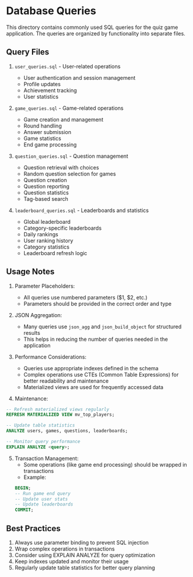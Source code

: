 # Database Queries

This directory contains commonly used SQL queries for the quiz game application. The queries are organized by functionality into separate files.

## Query Files

1. `user_queries.sql` - User-related operations

   - User authentication and session management
   - Profile updates
   - Achievement tracking
   - User statistics

2. `game_queries.sql` - Game-related operations

   - Game creation and management
   - Round handling
   - Answer submission
   - Game statistics
   - End game processing

3. `question_queries.sql` - Question management

   - Question retrieval with choices
   - Random question selection for games
   - Question creation
   - Question reporting
   - Question statistics
   - Tag-based search

4. `leaderboard_queries.sql` - Leaderboards and statistics
   - Global leaderboard
   - Category-specific leaderboards
   - Daily rankings
   - User ranking history
   - Category statistics
   - Leaderboard refresh logic

## Usage Notes

1. Parameter Placeholders:

   - All queries use numbered parameters ($1, $2, etc.)
   - Parameters should be provided in the correct order and type

2. JSON Aggregation:

   - Many queries use `json_agg` and `json_build_object` for structured results
   - This helps in reducing the number of queries needed in the application

3. Performance Considerations:

   - Queries use appropriate indexes defined in the schema
   - Complex operations use CTEs (Common Table Expressions) for better readability and maintenance
   - Materialized views are used for frequently accessed data

4. Maintenance:

```sql
-- Refresh materialized views regularly
REFRESH MATERIALIZED VIEW mv_top_players;

-- Update table statistics
ANALYZE users, games, questions, leaderboards;

-- Monitor query performance
EXPLAIN ANALYZE <query>;
```

5. Transaction Management:
   - Some operations (like game end processing) should be wrapped in transactions
   - Example:
   ```sql
   BEGIN;
   -- Run game end query
   -- Update user stats
   -- Update leaderboards
   COMMIT;
   ```

## Best Practices

1. Always use parameter binding to prevent SQL injection
2. Wrap complex operations in transactions
3. Consider using EXPLAIN ANALYZE for query optimization
4. Keep indexes updated and monitor their usage
5. Regularly update table statistics for better query planning

